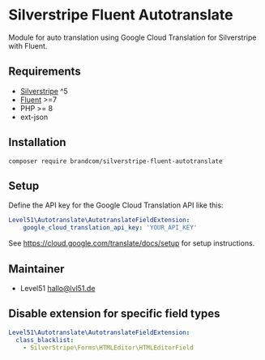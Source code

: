 # Silverstripe Fluent Autotranslate
Module for auto translation using Google Cloud Translation for Silverstripe with Fluent.

## Requirements
- [Silverstripe](https://github.com/silverstripe/silverstripe-framework) ^5
- [Fluent](https://github.com/tractorcow-farm/silverstripe-fluent) >=7
- PHP >= 8
- ext-json

## Installation
`composer require brandcom/silverstripe-fluent-autotranslate`

## Setup
Define the API key for the Google Cloud Translation API like this:

```yaml
Level51\Autotranslate\AutotranslateFieldExtension:
    google_cloud_translation_api_key: 'YOUR_API_KEY'
```

See https://cloud.google.com/translate/docs/setup for setup instructions.

## Maintainer
- Level51 <hallo@lvl51.de>

## Disable extension for specific field types
```yaml
Level51\Autotranslate\AutotranslateFieldExtension:
  class_blacklist:
    - SilverStripe\Forms\HTMLEditor\HTMLEditorField
```
